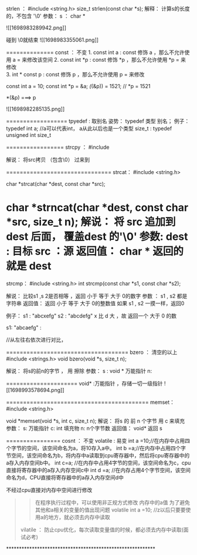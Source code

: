 strlen ： 
	#include <string.h>
	size_t strlen(const char \*s);
	解释： 
		计算s的长度的，不包含 '\\0'
	参数： 
		s ： char * 

![[1698983289942.png]]

碰到 \\0就结束
![[1698983355061.png]]


		
==============
const ： 不变 
	1. const int    a : const 修饰   a ，那么不允许使用 a = 来修改该空间 
	2. const int  \*p : const 修饰 \*p ，那么不允许使用 \*p = 来修改    
	3. int * const p : const 修饰  p ，那么不允许使用 p = 来修改 		
	
const int a = 10;
const int *p = &a;
*(*(&p))  = 1521;   // *p = 1521

\*(&p)  ===> p 


![[1698982285135.png]]



==================
tpyedef :     取别名
		姿势：
			 typedef 类型  别名；
			 例子：
					 typedef int a; //a可以代表int， a从此以后也是一个类型
size_t :
typedef   unsigned int   size_t 

=================
strcpy ：
	#include 

解说：
		将src拷贝 （包含\\0） 过来到


===============================
strcat：
#include <string.h>

char *strcat(char *dest, const char *src);

char *strncat(char *dest, const char *src, size_t n);
解说：
		将 src 追加到 dest 后面， 覆盖dest 的'\\0'
参数:
	dest : 目标
	src  ：源
返回值：
	char \* 
	返回的就是  dest
===========================
strcmp：
#include <string.h>
int strcmp(const char *s1, const char *s2);

解说：
		比较s1 ,s 2是否相等 ，返回 小于 等于 大于 0的数字
参数 ：
		s1 , s2 都是 字符串
返回值：
		返回 小于 等于 大于 0的整数值
		如果 s1 , s2  一摸一样，返回0

例子：
		s1  :  "abcxefg"
		s2  :  "abcdefg"
		x  比 d 大 ，故  返回一个  大于 0 的数

s1: "abcaefg" : 

//从左往右依次进行对比，

====================================
bzero ： 清空的以上
#include <strings.h>
void bzero(void *s, size_t n);

解说：
		将s的前n的字节 ， 用  擦除
参数：
		s : void \* 万能指针
		n: 

=====================
void\* :万能指针 ，存储一切一级指针
![[1698993578694.png]]

==========================================
memset： 
 #include <string.h>

void *memset(void *s, int c, size_t n);
解说：
		将s 的 前 n 个字节 用 c 来填充
参数：
		s:  万能指针
		c:  int 填充物
		n:  n个字节数
返回值：
		void\*
		返回 s



================
cosnt   ：  不变
volatile :    易变
			int a =10;//在内存中占用四个字节的空间，该空间命名为a，将10存入a中。
			int b =a;//在内存中占用四个字节空间，该空间命名为b，将内存中a读取到cpu寄存器中，然后将cpu寄存器中的a存入内存空间b中。
			int c=a;
			//在内存中占用4字节的空间，该空间命名为c，cpu直接将寄存器中的a存入内存空间c中
			int d =a;
			//在内存占用4个字节空间，该空间命名为d，CPU直接将寄存器中的a存入内存空间d中

不经过cpu直接对内存中空间进行修改

>> 在程序执行过程中，可以使用非正规方式修改 内存中的a值
>> 为了避免其他和a相关的变量的值出现问题
>> volatile int a =10; //z以后只要要使用a的地方，就必须去内存中读取
>
>vilatile ： 防止cpu优化，每次读取变量值的时候，都必须去内存中读取(面试必考)

\**********************************************************
